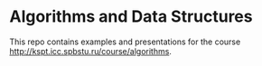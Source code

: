 # Algorithms and Data Structures

This repo contains examples and presentations for the course http://kspt.icc.spbstu.ru/course/algorithms.
